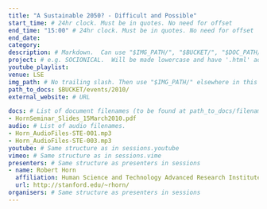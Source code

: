 ```yaml
---
title: "A Sustainable 2050? - Difficult and Possible"
start_time: # 24hr clock. Must be in quotes. No need for offset
end_time: "15:00" # 24hr clock. Must be in quotes. No need for offset
end_date: 
category: 
description: # Markdown.  Can use "$IMG_PATH/", "$BUCKET/", "$DOC_PATH/"
project: # e.g. SOCIONICAL.  Will be made lowercase and have '.html' added to find page.
youtube_playlist: 
venue: LSE
img_path: # No trailing slash. Then use "$IMG_PATH/" elsewhere in this page.
path_to_docs: $BUCKET/events/2010/
external_website: # URL

docs: # List of document filenames (to be found at path_to_docs/filename)
- HornSeminar_Slides_15March2010.pdf
audio: # List of audio filenames.
- Horn_AudioFiles-STE-001.mp3
- Horn_AudioFiles-STE-003.mp3
youtube: # Same structure as in sessions.youtube
vimeo: # Same structure as in sessions.vime
presenters: # Same structure as presenters in sessions
- name: Robert Horn
  affiliation: Human Science and Technology Advanced Research Institute (H-STAR), Stanford University
  url: http://stanford.edu/~rhorn/
organisers: # Same structure as presenters in sessions
---
```

